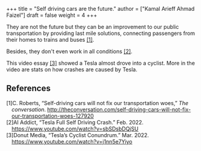 +++
title = "Self driving cars are the future."
author = ["Kamal Arieff Ahmad Faizel"]
draft = false
weight = 4
+++

They are not the future but they can be an improvement to our public transportation by providing last mile solutions, connecting passengers from their homes to trains and buses <a href="#citeproc_bib_item_1">[1]</a>.

Besides, they don't even work in all conditions <a href="#citeproc_bib_item_2">[2]</a>.

This video essay <a href="#citeproc_bib_item_3">[3]</a> showed a Tesla almost drove into a cyclist. More in the video are stats on how crashes are caused by Tesla.

## References

<style>.csl-left-margin{float: left; padding-right: 0em;}
 .csl-right-inline{margin: 0 0 0 1em;}</style><div class="csl-bib-body">
  <div class="csl-entry"><a id="citeproc_bib_item_1"></a>
    <div class="csl-left-margin">[1]</div><div class="csl-right-inline">C. Roberts, “Self-driving cars will not fix our transportation woes,” <i>The conversation</i>. <a href="http://theconversation.com/self-driving-cars-will-not-fix-our-transportation-woes-127920">http://theconversation.com/self-driving-cars-will-not-fix-our-transportation-woes-127920</a></div>
  </div>
  <div class="csl-entry"><a id="citeproc_bib_item_2"></a>
    <div class="csl-left-margin">[2]</div><div class="csl-right-inline">AI Addict, “Tesla Full Self Driving Crash.” Feb. 2022. <a href="https://www.youtube.com/watch?v=sbSDsbDQjSU">https://www.youtube.com/watch?v=sbSDsbDQjSU</a></div>
  </div>
  <div class="csl-entry"><a id="citeproc_bib_item_3"></a>
    <div class="csl-left-margin">[3]</div><div class="csl-right-inline">Donut Media, “Tesla’s Cyclist Conundrum.” Mar. 2022. <a href="https://www.youtube.com/watch?v=j1nn5e7Yiyo">https://www.youtube.com/watch?v=j1nn5e7Yiyo</a></div>
  </div>
</div>
